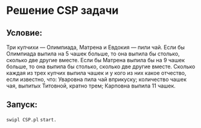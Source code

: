 # Решение CSP задачи
## Условие:
Три купчихи — Олимпиада, Матрена и Евдокия — пили чай. Если бы Олимпиада выпила на 5 чашек больше, то она выпила бы столько, сколько две другие вместе. Если бы Матрена выпила бы на 9 чашек больше, то она выпила бы столько, сколько две другие вместе.
Сколько каждая из трех купчих выпила чашек и у кого из них какое отчество, если известно, что: Уваровна пила чай вприкуску; количество чашек чая, выпитых Титовной, кратно трем; Карповна выпила 11 чашек.
## Запуск:
`swipl CSP.pl`
`start.`
